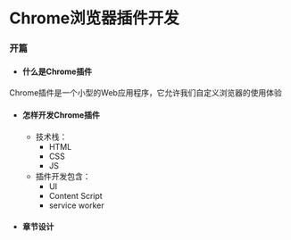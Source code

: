# Chrome浏览器插件开发

### 开篇

* #### 什么是Chrome插件
Chrome插件是一个小型的Web应用程序，它允许我们自定义浏览器的使用体验

* #### 怎样开发Chrome插件
  * 技术栈：
    * HTML
    * CSS
    * JS
  * 插件开发包含：
    * UI
    * Content Script
    * service worker

* #### 章节设计